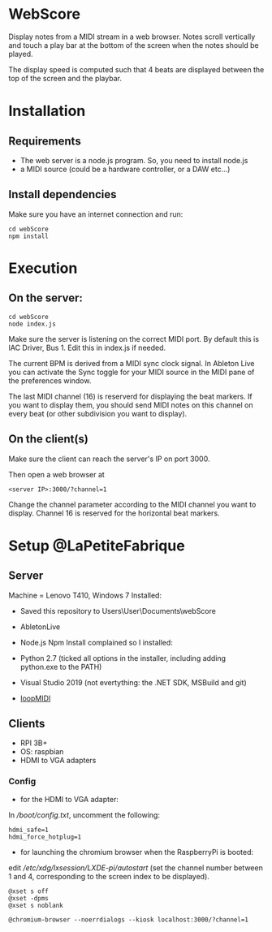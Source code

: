 # WebScore

Display notes from a MIDI stream in a web browser. Notes scroll vertically and touch a play bar at the bottom of the screen when the notes should be played.

The display speed is computed such that 4 beats are displayed between the top of the screen and the playbar.

# Installation

## Requirements

- The web server is a node.js program. So, you need to install node.js
- a MIDI source (could be a hardware controller, or a DAW etc...)

## Install dependencies

Make sure you have an internet connection and run:

```
cd webScore
npm install
```

# Execution

## On the server:

```
cd webScore
node index.js
```

Make sure the server is listening on the correct MIDI port. By default this is IAC Driver, Bus 1. Edit this in index.js if needed.

The current BPM is derived from a MIDI sync clock signal. In Ableton Live you can activate the Sync toggle for your MIDI source in the MIDI pane of the preferences window.

The last MIDI channel (16) is reserverd for displaying the beat markers. If you want to display them, you should send MIDI notes on this channel on every beat (or other subdivision you want to display).

## On the client(s)

Make sure the client can reach the server's IP on port 3000. 

Then open a web browser at 
```
<server IP>:3000/?channel=1
```
Change the channel parameter according to the MIDI channel you want to display. 
Channel 16 is reserved for the horizontal beat markers.

# Setup @LaPetiteFabrique

## Server 

Machine = Lenovo T410, Windows 7
Installed:
- Saved this repository to Users\User\Documents\webScore
- AbletonLive
- Node.js
Npm Install complained so I installed:
- Python 2.7 (ticked all options in the installer, including adding python.exe to the PATH)
- Visual Studio 2019 (not evertything: the .NET SDK, MSBuild and git)

- [loopMIDI](https://www.tobias-erichsen.de/software/loopmidi.html)




## Clients

- RPI 3B+
- OS: raspbian
- HDMI to VGA adapters

### Config

- for the HDMI to VGA adapter: 

In */boot/config.txt*, uncomment the following:
```
hdmi_safe=1
hdmi_force_hotplug=1
```

- for launching the chromium browser when the RaspberryPi is booted:

edit */etc/xdg/lxsession/LXDE-pi/autostart* (set the channel number between 1 and 4, corresponding to the screen index to be displayed).

```
@xset s off
@xset -dpms
@xset s noblank

@chromium-browser --noerrdialogs --kiosk localhost:3000/?channel=1
```
